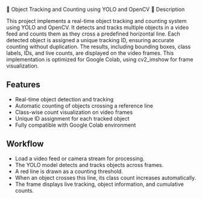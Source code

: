 🚗 Object Tracking and Counting using YOLO and OpenCV
📘 Description

This project implements a real-time object tracking and counting system using YOLO and OpenCV. It detects and tracks multiple objects in a video feed and counts them as they cross a predefined horizontal line. Each detected object is assigned a unique tracking ID, ensuring accurate counting without duplication. The results, including bounding boxes, class labels, IDs, and live counts, are displayed on the video frames.
This implementation is optimized for Google Colab, using cv2_imshow for frame visualization.

## Features
- Real-time object detection and tracking  
- Automatic counting of objects crossing a reference line  
- Class-wise count visualization on video frames  
- Unique ID assignment for each tracked object  
- Fully compatible with Google Colab environment 

## Workflow

- Load a video feed or camera stream for processing.  
- The YOLO model detects and tracks objects across frames.  
- A red line is drawn as a counting threshold.  
- When an object crosses this line, its class count increases automatically.  
- The frame displays live tracking, object information, and cumulative counts.  


